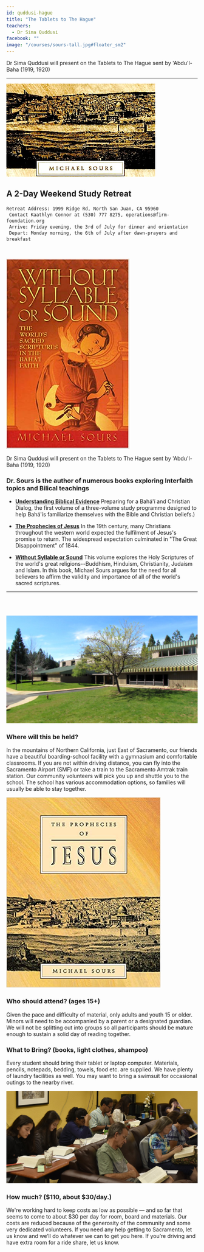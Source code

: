 ```yaml
---
id: quddusi-hague
title: "The Tablets to The Hague"
teachers:
  - Dr Sima Quddusi
facebook: ""
image: "/courses/sours-tall.jpg#floater_sm2"
---
```


Dr Sima Quddusi will present on the Tablets to The Hague sent by 'Abdu'l-Baha (1919, 1920)

---


![Michael Sours](/courses/sours-wide.jpg#full)

## A 2-Day Weekend Study Retreat

```
Retreat Address: 1999 Ridge Rd, North San Juan, CA 95960
 Contact Kaathlyn Connor at (530) 777 8275, operations@firm-foundation.org
 Arrive: Friday evening, the 3rd of July for dinner and orientation
 Depart: Monday morning, the 6th of July after dawn-prayers and breakfast
```

<br>

![book cover](/courses/sours-without-syllable.jpg#floater2)

Dr Sima Quddusi will present on the Tablets to The Hague sent by 'Abdu'l-Baha (1919, 1920)


###  Dr. Sours is the author of numerous books exploring Interfaith topics and Bilical teachings

  + **[Understanding Biblical Evidence](https://www.amazon.com/Understanding-Biblical-Evidence-Preparing-Christian/dp/1851680187/ref=sr_1_1?keywords=michael+sours&qid=1582476572&sr=8-1)** Preparing for a Bahá'í and Christian Dialog, the first volume of a three-volume study programme designed to help Bahá'ís familiarize themselves with the Bible and Christian beliefs.)

  + **[The Prophecies of Jesus](https://www.amazon.com/Prophecies-Jesus-Michael-Sours/dp/185168025X/ref=sr_1_2?keywords=michael+sours&qid=1582476821&sr=8-2)** In the 19th century, many Christians throughout the western world expected the fulfilment of Jesus's promise to return. The widespread expectation culminated in "The Great Disappointment" of 1844.

  + **[Without Syllable or Sound](https://www.amazon.com/Without-Syllable-Sound-Worlds-Scriptures/dp/1890688061/ref=sr_1_8?keywords=michael+sours&qid=1582476821&sr=8-8)** This volume explores the Holy Scriptures of the world's great religions--Buddhism, Hinduism, Christianity, Judaism and Islam. In this book, Michael Sours argues for the need for all believers to affirm the validity and importance of all of the world's sacred scriptures.


---
<br><br>


![school front](/courses/school-front2.jpg#floater)
### Where will this be held?

In the mountains of Northern California, just East of Sacramento, our friends have a beautiful boarding-school facility with a gymnasium and comfortable classrooms. If you are not within driving distance, you can fly into the Sacramento Airport (SMF) or take a train to the Sacramento Amtrak train station. Our community volunteers will pick you up and shuttle you to the school. The school has various accommodation options, so families will usually be able to stay together.



![book cover](/courses/sours-prophecies-jesus.jpg#floater2)
### Who should attend? (ages 15+)

Given the pace and difficulty of material, only adults and youth 15 or older. Minors will need to be accompanied by a parent or a designated guardian. We will not be splitting out into groups so all participants should be mature enough to sustain a solid day of reading together.



### What to Bring? (books, light clothes, shampoo)

Every student should bring their tablet or laptop computer. Materials, pencils, notepads, bedding, towels, food etc. are supplied. We have plenty of laundry facilities as well. You may want to bring a swimsuit for occasional outings to the nearby river.


![participants](/db-challenge/db-banner-2019.jpg#floater)

### How much? ($110, about $30/day.)

We're working hard to keep costs as low as possible — and so far that seems to come to about $30 per day for room, board and materials. Our costs are reduced because of the generosity of the community and some very dedicated volunteers. If you need any help getting to Sacramento, let us know and we’ll do whatever we can to get you here. If you’re driving and have extra room for a ride share, let us know.

<br><br><br><br>
